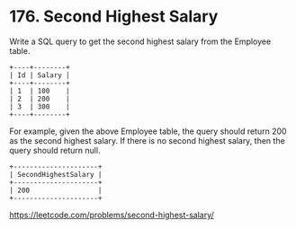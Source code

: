 # 176. Second Highest Salary

Write a SQL query to get the second highest salary from the Employee table.

```Text
+----+--------+
| Id | Salary |
+----+--------+
| 1  | 100    |
| 2  | 200    |
| 3  | 300    |
+----+--------+
```

For example, given the above Employee table, the query should return 200 as the second highest salary. If there is no second highest salary, then the query should return null.

```Text
+---------------------+
| SecondHighestSalary |
+---------------------+
| 200                 |
+---------------------+
```

<https://leetcode.com/problems/second-highest-salary/>
